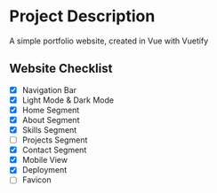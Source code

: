 # Project Description

A simple portfolio website, created in Vue with Vuetify

## Website Checklist

- [x] Navigation Bar
- [x] Light Mode & Dark Mode
- [x] Home Segment
- [x] About Segment
- [x] Skills Segment
- [ ] Projects Segment
- [x] Contact Segment
- [x] Mobile View
- [x] Deployment
- [ ] Favicon
